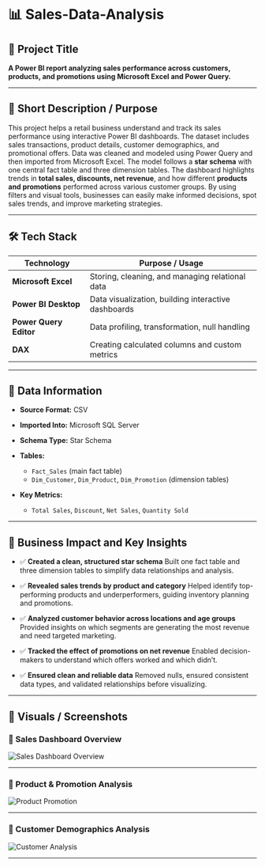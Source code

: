 # 📊 Sales-Data-Analysis

## 📌 Project Title

**A Power BI report analyzing sales performance across customers, products, and promotions using Microsoft Excel and Power Query.**

---

## 🎯 Short Description / Purpose

This project helps a retail business understand and track its sales performance using interactive Power BI dashboards. The dataset includes sales transactions, product details, customer demographics, and promotional offers. Data was cleaned and modeled using Power Query and then imported from Microsoft Excel. The model follows a **star schema** with one central fact table and three dimension tables. The dashboard highlights trends in **total sales, discounts, net revenue**, and how different **products and promotions** performed across various customer groups. By using filters and visual tools, businesses can easily make informed decisions, spot sales trends, and improve marketing strategies.

---

## 🛠 Tech Stack

| Technology               | Purpose / Usage                                     |
| ------------------------ | --------------------------------------------------- |
| **Microsoft Excel**      | Storing, cleaning, and managing relational data     |
| **Power BI Desktop**     | Data visualization, building interactive dashboards |
| **Power Query Editor**   | Data profiling, transformation, null handling       |
| **DAX**                  | Creating calculated columns and custom metrics      |

---

## 📂 Data Information

* **Source Format:** CSV
* **Imported Into:** Microsoft SQL Server
* **Schema Type:** Star Schema
* **Tables:**

  * `Fact_Sales` (main fact table)
  * `Dim_Customer`, `Dim_Product`, `Dim_Promotion` (dimension tables)
* **Key Metrics:**

  * `Total Sales`, `Discount`, `Net Sales`, `Quantity Sold`

---

## 💼 Business Impact and Key Insights

* ✅ **Created a clean, structured star schema**
  Built one fact table and three dimension tables to simplify data relationships and analysis.

* ✅ **Revealed sales trends by product and category**
  Helped identify top-performing products and underperformers, guiding inventory planning and promotions.

* ✅ **Analyzed customer behavior across locations and age groups**
  Provided insights on which segments are generating the most revenue and need targeted marketing.

* ✅ **Tracked the effect of promotions on net revenue**
  Enabled decision-makers to understand which offers worked and which didn’t.

* ✅ **Ensured clean and reliable data**
  Removed nulls, ensured consistent data types, and validated relationships before visualizing.

---

## 📸 Visuals / Screenshots

### 📍 Sales Dashboard Overview

![Sales Dashboard Overview](https://github.com/darshitadhiya/Sales-Data-Analysis/blob/main/Sales%20Dashboard%20Overview.png)

---

### 📍 Product & Promotion Analysis

![Product Promotion](https://github.com/darshitadhiya/Sales-Data-Analysis/blob/main/Product%20Promotion%20Analysis.png)

---

### 📍 Customer Demographics Analysis

![Customer Analysis](https://github.com/darshitadhiya/Sales-Data-Analysis/blob/main/Customer%20Demographics.png)

---
